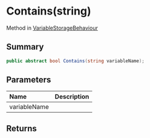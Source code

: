 # Contains(string)

Method in [VariableStorageBehaviour](/api/csharp/yarn.unity.variablestoragebehaviour.md)

## Summary



```csharp
public abstract bool Contains(string variableName);
```

## Parameters

|Name|Description|
|:---|:---|
|variableName||

## Returns



